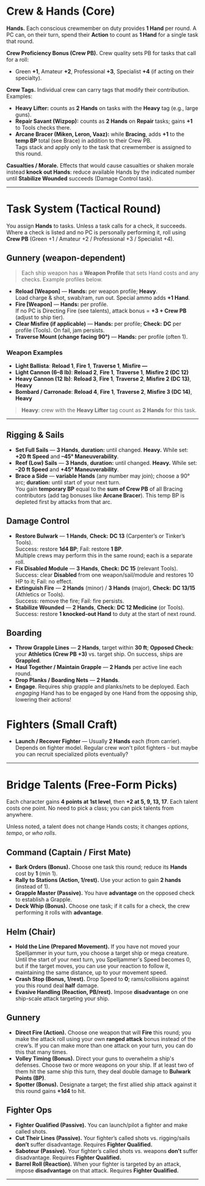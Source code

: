 # Crew & Hands (Core)

**Hands.** Each conscious crewmember on duty provides **1 Hand** per round. A PC can, on their turn, spend their **Action** to count as **1 Hand** for a single task that round.

**Crew Proficiency Bonus (Crew PB).** Crew quality sets PB for tasks that call for a roll:

- Green **+1**, Amateur **+2**, Professional **+3**, Specialist **+4** (if acting on their specialty).

**Crew Tags.** Individual crew can carry tags that modify their contribution. Examples:

- **Heavy Lifter:** counts as **2 Hands** on tasks with the **Heavy** tag (e.g., large guns).
- **Repair Savant (Wizpop):** counts as **2 Hands** on **Repair** tasks; gains **+1** to Tools checks there.
- **Arcane Bracer (Miken, Leron, Vaaz):** while **Bracing**, adds **+1** to the **temp BP** total (see Brace) in addition to their Crew PB.  
    Tags stack and apply only to the task that crewmember is assigned to this round.

**Casualties / Morale.** Effects that would cause casualties or shaken morale instead **knock out Hands**: reduce available Hands by the indicated number until **Stabilize Wounded** succeeds (Damage Control task).

---

# Task System (Tactical Round)

You assign **Hands** to tasks. Unless a task calls for a check, it succeeds. Where a check is listed and no PC is personally performing it, roll using **Crew PB** (Green +1 / Amateur +2 / Professional +3 / Specialist +4).

## Gunnery (weapon-dependent)

> Each ship weapon has a **Weapon Profile** that sets Hand costs and any checks. Example profiles below.

- **Reload [Weapon]** — **Hands:** per weapon profile; **Heavy**.  
    Load charge & shot, swab/ram, run out. Special ammo adds **+1 Hand**.
- **Fire [Weapon]** — **Hands:** per profile.  
    If no PC is Directing Fire (see talents), attack bonus = **+3 + Crew PB** (adjust to ship tier).
- **Clear Misfire (if applicable)** — **Hands:** per profile; **Check:** **DC** per profile (Tools). On fail, jam persists.
- **Traverse Mount (change facing 90°)** — **Hands:** per profile (often 1).

### Weapon Examples

- **Light Ballista**: **Reload 1**, **Fire 1**, **Traverse 1**, **Misfire —**
- **Light Cannon (6–8 lb)**: **Reload 2**, **Fire 1**, **Traverse 1**, **Misfire 2 (DC 12)**
- **Heavy Cannon (12 lb)**: **Reload 3**, **Fire 1**, **Traverse 2**, **Misfire 2 (DC 13)**, **Heavy**
- **Bombard / Carronade**: **Reload 4**, **Fire 1**, **Traverse 2**, **Misfire 3 (DC 14)**, **Heavy**

> **Heavy**: crew with the **Heavy Lifter** tag count as **2 Hands** for this task.

---

## Rigging & Sails

- **Set Full Sails** — **3 Hands**, **duration:** until changed. **Heavy.**
    While set: **+20 ft Speed** and **–45° Maneuverability**.
- **Reef (Low) Sails** — **3 Hands**, **duration:** until changed. **Heavy.**
    While set: **–20 ft Speed** and **+45° Maneuverability**.
- **Brace a Side** — **variable Hands** (any number may join); choose a 90° arc; **duration:** until start of your next turn.  
    You gain **temporary BP** equal to the **sum of Crew PB** of all Bracing contributors (add tag bonuses like **Arcane Bracer**). This temp BP is depleted first by attacks from that arc.


## Damage Control

- **Restore Bulwark** — **1 Hands**, **Check:** **DC 13** (Carpenter’s or Tinker’s Tools).  
    Success: restore **1d4 BP**; Fail: restore **1 BP**.  
    Multiple crews may perform this in the same round; each is a separate roll.
- **Fix Disabled Module** — **3 Hands**, **Check:** **DC 15** (relevant Tools).  
    Success: clear **Disabled** from one weapon/sail/module and restores 10 HP to it; Fail: no effect.
- **Extinguish Fire** — **2 Hands** (minor) / **3 Hands** (major), **Check:** **DC 13/15** (Athletics or Tools).  
    Success: remove the fire; Fail: fire persists.
- **Stabilize Wounded** — **2 Hands**, **Check:** **DC 12 Medicine** (or Tools).  
    Success: restore **1 knocked-out Hand** to duty at the start of next round.

## Boarding

- **Throw Grapple Lines** — **2 Hands**, target within **30 ft**; **Opposed Check:** your **Athletics (Crew PB +3)** vs. target ship. On success, ships are **Grappled**.
- **Haul Together / Maintain Grapple** — **2 Hands** per active line each round.
- **Drop Planks / Boarding Nets** — **2 Hands**.
- **Engage**. Requires ship grapple and planks/nets to be deployed. Each *engaging* Hand has to be engaged by one Hand from the opposing ship, lowering their actions! 


# Fighters (Small Craft)

- **Launch / Recover Fighter** — Usually **2 Hands** each (from carrier). Depends on fighter model.
Regular crew won't pilot fighters - but maybe you can recruit specialized pilots eventually?

---

# Bridge Talents (Free-Form Picks)

Each character gains **4 points at 1st level**, then **+2 at 5, 9, 13, 17**. Each talent costs one point. No need to pick a class; you can pick talents from anywhere.

Unless noted, a talent does not change Hands costs; it changes _options_, _tempo_, or _who rolls_.

## Command (Captain / First Mate)

- **Bark Orders (Bonus).** Choose one task this round; reduce its **Hands** cost by **1** (min 1).
- **Rally to Stations (Action, 1/rest).** Use your action to gain **2 hands** (instead of 1).
- **Grapple Master (Passive).** You have **advantage** on the opposed check to establish a Grapple.
- **Deck Whip (Bonus).** Choose one task; if it calls for a check, the crew performing it rolls with **advantage**.

## Helm (Chair)

- **Hold the Line (Prepared Movement).** If you have not moved your Spelljammer in your turn, you choose a target ship or mega creature. Until the start of your next turn, you Spelljammer's Speed becomes 0, but if the target moves, you can use your reaction to follow it, maintaining the same distance, up to your movement speed. 
- **Crash Stop (Bonus, 1/rest).** Drop Speed to **0**; rams/collisions against you this round deal **half** damage.
- **Evasive Handling (Reaction, PB/rest).** Impose **disadvantage** on one ship-scale attack targeting your ship.

## Gunnery

- **Direct Fire (Action).** Choose one weapon that will **Fire** this round; you make the attack roll using your own **ranged attack** bonus instead of the crew’s. If you can make more than one attack on your turn, you can do this that many times.
- **Volley Timing (Bonus).** Direct your guns to overwhelm a ship's defenses. Choose two or more weapons on your ship. If at least two of them hit the same ship this turn, they deal double damage to **Bulwark Points (BP)**.
- **Spotter (Bonus).** Designate a target; the first allied ship attack against it this round gains **+1d4** to hit.

## Fighter Ops 

- **Fighter Qualified (Passive).** You can launch/pilot a fighter and make called shots.
- **Cut Their Lines (Passive).** Your fighter’s called shots vs. rigging/sails **don’t** suffer disadvantage. Requires **Fighter Qualified.**
- **Saboteur (Passive).** Your fighter’s called shots vs. weapons **don’t** suffer disadvantage. Requires **Fighter Qualified.**
- **Barrel Roll (Reaction).** When your fighter is targeted by an attack, impose **disadvantage** on that attack. Requires **Fighter Qualified.**



---
